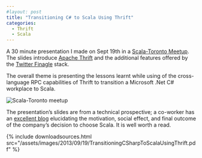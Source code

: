 ```yaml
---
#layout: post
title: "Transitioning C# to Scala Using Thrift"
categories:
  - Thrift
  - Scala
---
```


A 30 minute presentation I made on Sept 19th in a [Scala-Toronto Meetup](http://www.meetup.com/Scala/Toronto-CA/). The slides introduce [Apache Thrift](http://thrift.apache.org/) and the additional features offered by the [Twitter Finagle](http://twitter.github.io/finagle/) stack.

The overall theme is presenting the lessons learnt while using of the cross-language RPC capabilities of Thrift to transition a Microsoft .Net C# workplace to Scala.

![Scala-Toronto meetup](/assets/images/2013/09/19/image_6.jpeg)

The presentation’s slides are from a technical prospective; a co-worker has an [excellent blog](http://randonom.com/blog/2013/10/technology-change-net-to-scala/) elucidating the motivation, social effect, and final outcome of the company’s decision to choose Scala. It is well worth a read.

{%
  include downloadsources.html
  src="/assets/images/2013/09/19/TransitioningCSharpToScalaUsingThrift.pdf"
%}